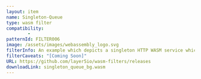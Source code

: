 ```yaml
---
layout: item
name: Singleton-Queue
type: wasm filter
compatibility:
        - 
patternId: FILTER006
image: /assets/images/webassembly_logo.svg
filterInfo: An example which depicts a singleton HTTP WASM service which does an HTTP call once every 2 seconds.
filterCaveats: "[Coming Soon]"
URL: https://github.com/layer5io/wasm-filters/releases
downloadLink: singleton_queue_bg.wasm
---
```

